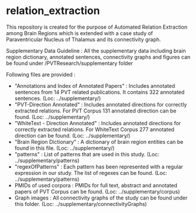 # relation_extraction
This repository is created for the purpose of Automated Relation Extraction among Brain Regions which is extended with a case study of Paraventricular Nucleus of Thalamus and its connectivity graph.  

Supplementary Data Guideline : 
All the supplementary data including brain region dictionary, annotated sentences, connectivity graphs and figures can be found under /PVTResearch/supplementary folder

Following files are provided :
- "Annotations and Index of Annotated Papers" : Includes annotated sentences from 14 PVT related publications. It contains 322 annotated sentences. (Loc: ../supplementary/)
- "PVT-Direction Annotated" : Includes annotated directions for correctly extracted relations. For PVT Corpus 131 annotated direction can be found. (Loc: ../supplementary/)
- "WhiteText - Direction Annotated" : Includes annotated directions for correctly extracted relations. For WhiteText Corpus 277 annotated direction can be found.  (Loc: ../supplementary/)
- "Brain Region Dictionary" : A dictionary of brain region entities can be found in this file. (Loc: ../supplementary/)
- "patterns" : List of patterns that are used in this study. (Loc: ../supplementary/patterns)
- "regexOfPatterns" : Each pattern has been represented with a regular expression in our study. The list of regexes can be found. (Loc: ../supplementary/patterns)
- PMIDs of used corpora : PMIDs for full text, abstract and annotated papers of PVT Corpus can be found. (Loc: ../supplementary/corpus)
- Graph images : All connectivity graphs of the study can be found under this folder. (Loc: ../supplementary/connectivityGraphs)
